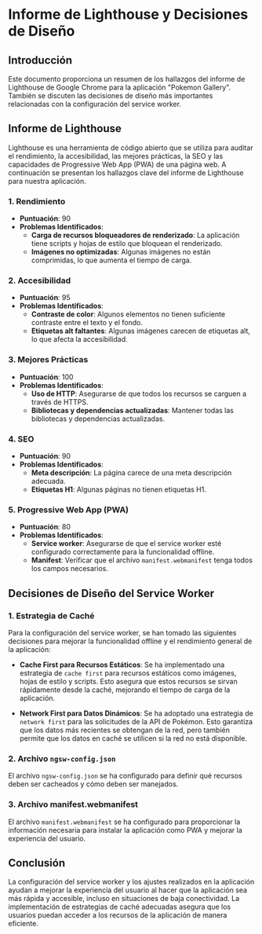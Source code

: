 # Informe de Lighthouse y Decisiones de Diseño

## Introducción
Este documento proporciona un resumen de los hallazgos del informe de Lighthouse de Google Chrome para la aplicación "Pokemon Gallery". También se discuten las decisiones de diseño más importantes relacionadas con la configuración del service worker.

## Informe de Lighthouse

Lighthouse es una herramienta de código abierto que se utiliza para auditar el rendimiento, la accesibilidad, las mejores prácticas, la SEO y las capacidades de Progressive Web App (PWA) de una página web. A continuación se presentan los hallazgos clave del informe de Lighthouse para nuestra aplicación.

### 1. Rendimiento
- **Puntuación**: 90
- **Problemas Identificados**:
  - **Carga de recursos bloqueadores de renderizado**: La aplicación tiene scripts y hojas de estilo que bloquean el renderizado.
  - **Imágenes no optimizadas**: Algunas imágenes no están comprimidas, lo que aumenta el tiempo de carga.

### 2. Accesibilidad
- **Puntuación**: 95
- **Problemas Identificados**:
  - **Contraste de color**: Algunos elementos no tienen suficiente contraste entre el texto y el fondo.
  - **Etiquetas alt faltantes**: Algunas imágenes carecen de etiquetas alt, lo que afecta la accesibilidad.

### 3. Mejores Prácticas
- **Puntuación**: 100
- **Problemas Identificados**:
  - **Uso de HTTP**: Asegurarse de que todos los recursos se carguen a través de HTTPS.
  - **Bibliotecas y dependencias actualizadas**: Mantener todas las bibliotecas y dependencias actualizadas.

### 4. SEO
- **Puntuación**: 90
- **Problemas Identificados**:
  - **Meta descripción**: La página carece de una meta descripción adecuada.
  - **Etiquetas H1**: Algunas páginas no tienen etiquetas H1.

### 5. Progressive Web App (PWA)
- **Puntuación**: 80
- **Problemas Identificados**:
  - **Service worker**: Asegurarse de que el service worker esté configurado correctamente para la funcionalidad offline.
  - **Manifest**: Verificar que el archivo `manifest.webmanifest` tenga todos los campos necesarios.

## Decisiones de Diseño del Service Worker

### 1. Estrategia de Caché
Para la configuración del service worker, se han tomado las siguientes decisiones para mejorar la funcionalidad offline y el rendimiento general de la aplicación:

- **Cache First para Recursos Estáticos**: Se ha implementado una estrategia de `cache first` para recursos estáticos como imágenes, hojas de estilo y scripts. Esto asegura que estos recursos se sirvan rápidamente desde la caché, mejorando el tiempo de carga de la aplicación.

- **Network First para Datos Dinámicos**: Se ha adoptado una estrategia de `network first` para las solicitudes de la API de Pokémon. Esto garantiza que los datos más recientes se obtengan de la red, pero también permite que los datos en caché se utilicen si la red no está disponible.

### 2. Archivo `ngsw-config.json`
El archivo `ngsw-config.json` se ha configurado para definir qué recursos deben ser cacheados y cómo deben ser manejados.

### 3. Archivo manifest.webmanifest
El archivo `manifest.webmanifest` se ha configurado para proporcionar la información necesaria para instalar la aplicación como PWA y mejorar la experiencia del usuario.

## Conclusión

La configuración del service worker y los ajustes realizados en la aplicación ayudan a mejorar la experiencia del usuario al hacer que la aplicación sea más rápida y accesible, incluso en situaciones de baja conectividad. La implementación de estrategias de caché adecuadas asegura que los usuarios puedan acceder a los recursos de la aplicación de manera eficiente.